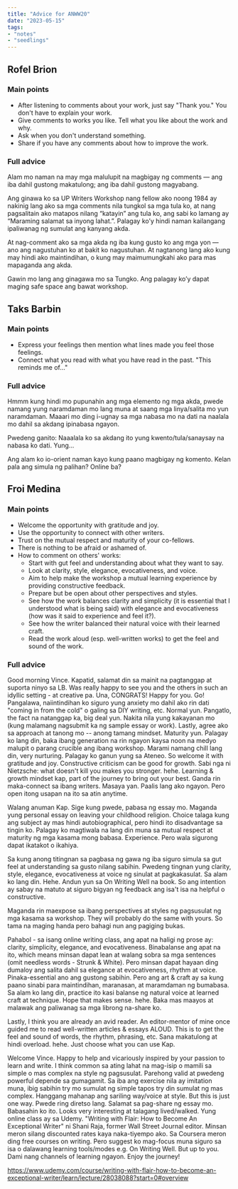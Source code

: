 ```yaml
---
title: "Advice for ANWW20"
date: "2023-05-15"
tags:
- "notes"
- "seedlings"
---
```


## Rofel Brion

### Main points

- After listening to comments about your work, just say "Thank you." You don't have to explain your work.
- Give comments to works you like. Tell what you like about the work and why.
- Ask when you don't understand something.
- Share if you have any comments about how to improve the work.

### Full advice

Alam mo naman na may mga malulupit na magbigay ng comments — ang iba dahil gustong makatulong; ang iba dahil gustong magyabang.  

Ang ginawa ko sa UP Writers Workshop nang fellow ako noong 1984 ay nakinig lang ako sa mga comments nila tungkol sa mga tula ko, at nang pagsalitain ako matapos nilang “katayin” ang tula ko, ang sabi ko lamang ay “Maraming salamat sa inyong lahat.”.   Palagay ko’y hindi naman kailangang ipaliwanag ng sumulat ang kanyang akda.

At nag-comment ako sa mga akda ng iba kung gusto ko ang mga yon — ano ang nagustuhan ko at bakit ko nagustuhan. At  nagtanong lang ako kung may hindi ako maintindihan, o kung may maimumungkahi ako para mas mapaganda ang akda.

Gawin mo lang ang ginagawa mo sa Tungko.  Ang palagay ko’y dapat maging safe space ang bawat workshop.

## Taks Barbin

### Main points

- Express your feelings then mention what lines made you feel those feelings.
- Connect what you read with what you have read in the past. "This reminds me of..."

### Full advice

Hmmm kung hindi mo pupunahin ang mga elemento ng mga akda, pwede namang yung naramdaman mo lang muna at saang mga linya/salita  mo yun naramdaman. Maaari mo ding i-ugnay sa mga nabasa mo na dati na naalala mo dahil sa akdang ipinabasa ngayon.

Pwedeng ganito: Naaalala ko sa akdang ito yung kwento/tula/sanaysay na nabasa ko dati. Yung...

Ang alam ko io-orient naman kayo kung paano magbigay ng komento. Kelan pala ang simula ng palihan? Online ba?

## Froi Medina

### Main points

- Welcome the opportunity with gratitude and joy.
- Use the opportunity to connect with other writers.
- Trust on the mutual respect and maturity of your co-fellows.
- There is nothing to be afraid or ashamed of.
- How to comment on others' works:
	- Start with gut feel and understanding about what they want to say.
	- Look at clarity, style, elegance, evocativeness, and voice.
	- Aim to help make the workshop a mutual learning experience by providing constructive feedback.
	- Prepare but be open about other perspectives and styles.
	- See how the work balances clarity and simplicity (it is essential that I understood what is being said) with elegance and evocativeness (how was it said to experience and feel it?).
	- See how the writer balanced their natural voice with their learned craft.
	- Read the work aloud (esp. well-written works) to get the feel and sound of the work.

### Full advice

Good morning Vince. Kapatid, salamat din sa mainit na pagtanggap at suporta ninyo sa LB. Was really happy to see you and the others in such an idyllic setting - at creative pa. Una, CONGRATS! Happy for you. Go! Pangalawa, naiintindihan ko siguro yung anxiety mo dahil ako rin dati "coming in from the cold" o galing sa DIY writing, etc. Normal yun. Pangatlo, the fact na natanggap ka, big deal yun. Nakita nila yung kakayanan mo (kung malamang nagsubmit ka ng sample essay or work). Lastly, agree ako sa approach at tanong mo -- anong tamang mindset. Maturity yun. Palagay ko lang din, baka ibang generation na rin ngayon kaysa noon na medyo malupit o parang crucible ang ibang workshop. Marami namang chill lang din, very nurturing. Palagay ko ganun yung sa Ateneo. So welcome it with gratitude and joy. Constructive criticism can be good for growth. Sabi nga ni Nietzsche: what doesn't kill you makes you stronger. hehe. Learning & growth mindset kap, part of the journey to bring out your best. Ganda rin maka-connect sa ibang writers. Masaya yan. Paalis lang ako ngayon. Pero open itong usapan na ito sa atin anytime.

Walang anuman Kap. Sige kung pwede, pabasa ng essay mo. Maganda yung personal essay on leaving your childhood religion. Choice talaga kung ang subject ay mas hindi autobiographical, pero hindi ito disadvantage sa tingin ko. Palagay ko magtiwala na lang din muna sa mutual respect at maturity ng mga kasama mong babasa. Experience. Pero wala sigurong dapat ikatakot o ikahiya.

Sa kung anong titingnan sa pagbasa ng gawa ng iba siguro simula sa gut feel at understanding sa gusto nilang sabihin. Pwedeng  tingnan yung clarity, style, elegance, evocativeness at voice ng sinulat at pagkakasulat. Sa alam ko lang din. Hehe. Andun yun sa On Writing Well na book. So ang intention ay sabay na matuto at siguro bigyan ng feedback ang isa't isa na helpful o constructive.

Maganda rin maexpose sa ibang perspectives at styles ng pagsusulat ng mga kasama sa workshop. They will probably do the same with yours. So tama na maging handa pero bahagi nun ang pagiging bukas.

Pahabol - sa isang online writing class, ang apat na haligi ng prose ay: clarity, simplicity, elegance, and evocativeness. Binabalanse ang apat na ito, which means minsan dapat lean at walang sobra sa mga sentences (omit needless words - Strunk & White). Pero minsan dapat hayaan ding dumaloy ang salita dahil sa elegance at evocativeness, rhythm at voice. Pinaka-essential ano ang gustong sabihin. Pero ang art & craft ay sa kung paano sinabi para maintindihan, maranasan, at maramdaman ng bumabasa. Sa alam ko lang din, practice ito kasi balanse ng natural voice at learned craft at technique. Hope that makes sense. hehe. Baka mas maayos at malawak ang paliwanag sa mga librong na-share ko.

Lastly, I think you are already an avid reader. An editor-mentor of mine once guided me to read well-written articles & essays ALOUD. This is to get the feel and sound of words, the rhythm, phrasing, etc. Sana makatulong at hindi overload. hehe. Just choose what you can use Kap.

Welcome Vince. Happy to help and vicariously inspired by your passion to learn and write. I think common sa ating lahat na mag-isip o mamili sa simple o mas complex na style ng pagsusulat. Parehong valid at pwedeng powerful depende sa gumagamit. Sa iba ang exercise nila ay imitation muna, ibig sabihin try mo sumulat ng simple tapos try din sumulat ng mas complex. Hanggang mahanap ang sariling way/voice at style. But this is just one way. Pwede ring diretso lang. Salamat sa pag-share ng essay mo. Babasahin ko ito. Looks very interesting at talagang lived/walked. Yung online class ay sa Udemy. "Writing with Flair: How to Become An Exceptional Writer" ni Shani Raja, former Wall Street Journal editor. Minsan meron silang discounted rates kaya naka-tiyempo ako. Sa Coursera meron ding free courses on writing. Pero suggest ko mag-focus muna siguro sa isa o dalawang learning tools/modes e.g. On Writing Well. But up to you. Dami nang channels of learning ngayon. Enjoy the journey!

https://www.udemy.com/course/writing-with-flair-how-to-become-an-exceptional-writer/learn/lecture/28038088?start=0#overview